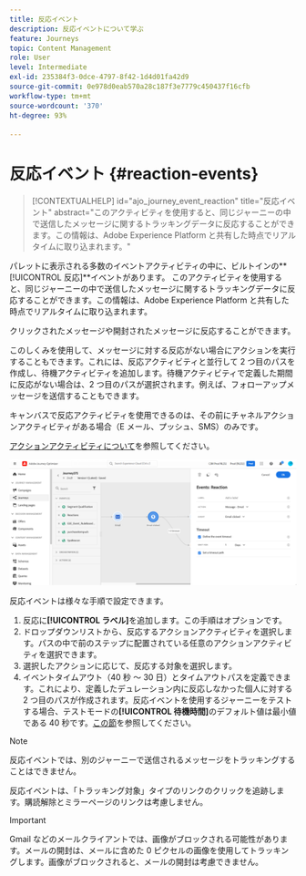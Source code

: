 ```yaml
---
title: 反応イベント
description: 反応イベントについて学ぶ
feature: Journeys
topic: Content Management
role: User
level: Intermediate
exl-id: 235384f3-0dce-4797-8f42-1d4d01fa42d9
source-git-commit: 0e978d0eab570a28c187f3e7779c450437f16cfb
workflow-type: tm+mt
source-wordcount: '370'
ht-degree: 93%

---
```


# 反応イベント {#reaction-events}

>[!CONTEXTUALHELP]
>id="ajo_journey_event_reaction"
>title="反応イベント"
>abstract="このアクティビティを使用すると、同じジャーニーの中で送信したメッセージに関するトラッキングデータに反応することができます。この情報は、Adobe Experience Platform と共有した時点でリアルタイムに取り込まれます。"

パレットに表示される多数のイベントアクティビティの中に、ビルトインの&#x200B;**[!UICONTROL 反応]**イベントがあります。
このアクティビティを使用すると、同じジャーニーの中で送信したメッセージに関するトラッキングデータに反応することができます。この情報は、Adobe Experience Platform と共有した時点でリアルタイムに取り込まれます。

クリックされたメッセージや開封されたメッセージに反応することができます。

このしくみを使用して、メッセージに対する反応がない場合にアクションを実行することもできます。これには、反応アクティビティと並行して 2 つ目のパスを作成し、待機アクティビティを追加します。待機アクティビティで定義した期間に反応がない場合は、2 つ目のパスが選択されます。例えば、フォローアップメッセージを送信することもできます。

キャンバスで反応アクティビティを使用できるのは、その前にチャネルアクションアクティビティがある場合（E メール、プッシュ、SMS）のみです。

[アクションアクティビティについて](../building-journeys/about-journey-activities.md#action-activities)を参照してください。

![](assets/journey45.png)

反応イベントは様々な手順で設定できます。

1. 反応に&#x200B;**[!UICONTROL ラベル]**&#x200B;を追加します。この手順はオプションです。
1. ドロップダウンリストから、反応するアクションアクティビティを選択します。パスの中で前のステップに配置されている任意のアクションアクティビティを選択できます。
1. 選択したアクションに応じて、反応する対象を選択します。
1. イベントタイムアウト（40 秒 ～ 30 日）とタイムアウトパスを定義できます。これにより、定義したデュレーション内に反応しなかった個人に対する 2 つ目のパスが作成されます。反応イベントを使用するジャーニーをテストする場合、テストモードの&#x200B;**[!UICONTROL 待機時間]**&#x200B;のデフォルト値は最小値である 40 秒です。[この節](../building-journeys/testing-the-journey.md)を参照してください。

>[!NOTE]
>
>
>反応イベントでは、別のジャーニーで送信されるメッセージをトラッキングすることはできません。
>
>反応イベントは、「トラッキング対象」タイプのリンクのクリックを追跡します。購読解除とミラーページのリンクは考慮しません。

>[!IMPORTANT]
>
>Gmail などのメールクライアントでは、画像がブロックされる可能性があります。メールの開封は、メールに含めた 0 ピクセルの画像を使用してトラッキングします。画像がブロックされると、メールの開封は考慮できません。
